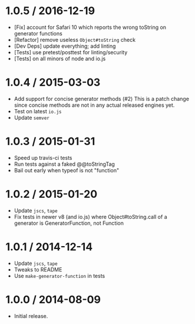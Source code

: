 1.0.5 / 2016-12-19
=================
  * [Fix] account for Safari 10 which reports the wrong toString on generator functions
  * [Refactor] remove useless `Object#toString` check
  * [Dev Deps] update everything; add linting
  * [Tests] use pretest/posttest for linting/security
  * [Tests] on all minors of node and io.js

1.0.4 / 2015-03-03
=================
  * Add support for concise generator methods (#2) This is a patch change since concise methods are not in any actual released engines yet.
  * Test on latest `io.js`
  * Update `semver`

1.0.3 / 2015-01-31
=================
  * Speed up travis-ci tests
  * Run tests against a faked @@toStringTag
  * Bail out early when typeof is not "function"

1.0.2 / 2015-01-20
=================
  * Update `jscs`, `tape`
  * Fix tests in newer v8 (and io.js) where Object#toString.call of a generator is GeneratorFunction, not Function

1.0.1 / 2014-12-14
=================
  * Update `jscs`, `tape`
  * Tweaks to README
  * Use `make-generator-function` in tests

1.0.0 / 2014-08-09
=================
  * Initial release.
